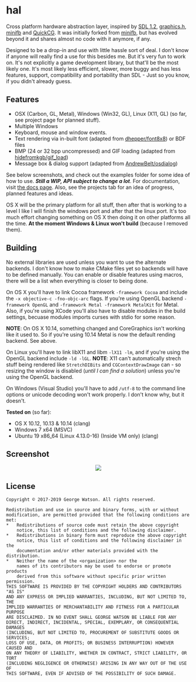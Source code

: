 # hal

Cross platform hardware abstraction layer, inspired by [SDL 1.2](https://www.libsdl.org/), [graphics.h](https://web.stanford.edu/class/archive/cs/cs106b/cs106b.1126/materials/cppdoc/graphics.html), [minifb](https://github.com/emoon/minifb) and [QuickCG](http://lodev.org/cgtutor/). It was initially forked from [minifb](https://github.com/emoon/minifb), but has evolved beyond it and shares almost no code with it anymore, if any.

Designed to be a drop-in and use with little hassle sort of deal. I don't know if anyone will really find a use for this besides me. But it's very fun to work on. It's not explicitly a game development library, but that'll be the most likely one. It's most likely less efficient, slower, more buggy and has less features, support, compatibility and portability than SDL - Just so you know, if you didn't already guess.


## Features

- OSX (Carbon, GL, Metal), Windows (Win32, GL), Linux (X11, GL) (so far, see project page for planned stuff).
- Multiple Windows
- Keyboard, mouse and window events.
- Text rendering via in-built font (adapted from [dhepper/font8x8](https://github.com/dhepper/font8x8)) or BDF files
- BMP (24 or 32 bpp uncompressed) and GIF loading (adapted from [hidefromkgb/gif_load](https://github.com/hidefromkgb/gif_load))
- Message box & dialog support (adapted from [AndrewBelt/osdialog](https://github.com/AndrewBelt/osdialog))


See below screenshots, and check out the examples folder for some idea of how to use. ___Still a WIP, API subject to change a lot___. For documentation, visit [the docs page](https://takeiteasy.github.io/hal/).  Also, see the projects tab for an idea of progress, planned features and ideas.

OS X will be the primary platform for all stuff, then after that is working to a level I like I will finish the windows port and after that the linux port. It's too much effort changing something on OS X then doing it on other platforms all the time. __At the moment Windows & Linux won't build__ (because I removed them).


## Building

No external libraries are used unless you want to use the alternate backends. I don't know how to make CMake files yet so backends will have to be defined manually. You can enable or disable features using macros, there will be a list when everything is closer to being done.

On OS X you'll have to link Cocoa framework ```-framework Cocoa``` and include the ```-x objective-c -fno-objc-arc``` flags. If you're using OpenGL backend ```-framework OpenGL``` and ```-framework Metal -framework MetalKit``` for Metal. Also, if you're using XCode you'll also have to disable modules in the build settings, becuase modules imports curses with stdio for some reason.

**NOTE**: On OS X 10.14, something changed and CoreGraphics isn't working like it used to. So if you're using 10.14 Metal is now the default rending backend. See above.

On Linux you'll have to link libX11 and libm ```-lX11 -lm```, and if you're using the OpenGL backend include ```-ld -lGL```. **NOTE**: X11 can't automatically strech stuff being rendered like ```StretchDIBits``` and ```CGContextDrawImage``` can - so resizing the window is disabled (_until I can find a solution_) unless you're using the OpenGL backend.

On Windows (Visual Studio) you'll have to add ```/utf-8``` to the command line options or unicode decoding won't work properly. I don't know why, but it doesn't.

**Tested on** (so far):
- OS X 10.12, 10.13 & 10.14 (clang)
- Windows 7 x64 (MSVC)
-  Ubuntu 19 x86_64 (Linux 4.13.0-16) (Inside VM only) (clang)


## Screenshot

<p align="center">
  <img src="https://raw.githubusercontent.com/takeiteasy/graphics.h/master/screenshot.png">
</p>


## License

```Created by Rory B. Bellows on 26/11/2017.
Copyright © 2017-2019 George Watson. All rights reserved.

Redistribution and use in source and binary forms, with or without
modification, are permitted provided that the following conditions are met:
*   Redistributions of source code must retain the above copyright
    notice, this list of conditions and the following disclaimer.
*   Redistributions in binary form must reproduce the above copyright
    notice, this list of conditions and the following disclaimer in the
    documentation and/or other materials provided with the distribution.
*   Neither the name of the <organization> nor the
    names of its contributors may be used to endorse or promote products
    derived from this software without specific prior written permission.
THIS SOFTWARE IS PROVIDED BY THE COPYRIGHT HOLDERS AND CONTRIBUTORS "AS IS"
AND ANY EXPRESS OR IMPLIED WARRANTIES, INCLUDING, BUT NOT LIMITED TO, THE
IMPLIED WARRANTIES OF MERCHANTABILITY AND FITNESS FOR A PARTICULAR PURPOSE
ARE DISCLAIMED. IN NO EVENT SHALL GEORGE WATSON BE LIABLE FOR ANY
DIRECT, INDIRECT, INCIDENTAL, SPECIAL, EXEMPLARY, OR CONSEQUENTIAL DAMAGES
(INCLUDING, BUT NOT LIMITED TO, PROCUREMENT OF SUBSTITUTE GOODS OR SERVICES;
LOSS OF USE, DATA, OR PROFITS; OR BUSINESS INTERRUPTION) HOWEVER CAUSED AND
ON ANY THEORY OF LIABILITY, WHETHER IN CONTRACT, STRICT LIABILITY, OR TORT
(INCLUDING NEGLIGENCE OR OTHERWISE) ARISING IN ANY WAY OUT OF THE USE OF
THIS SOFTWARE, EVEN IF ADVISED OF THE POSSIBILITY OF SUCH DAMAGE.
